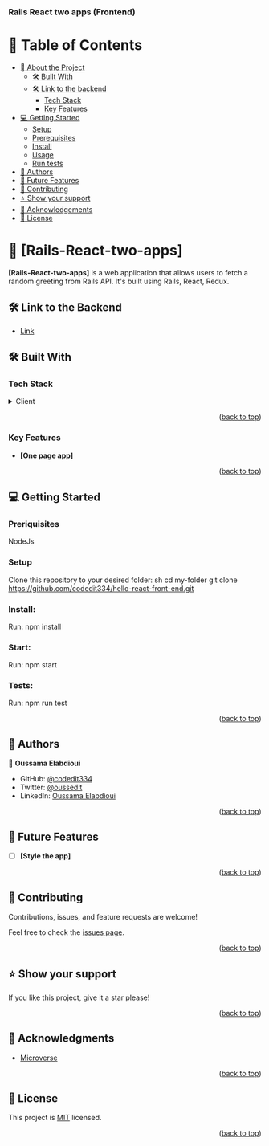 <a name="readme-top"></a>

  <h3><b>Rails React two apps (Frontend)</b></h3>

# 📗 Table of Contents

- [📖 About the Project](#about-project)
  - [🛠 Built With](#built-with)
  - [🛠 Link to the backend](#back-end)
    - [Tech Stack](#tech-stack)
    - [Key Features](#key-features)
- [💻 Getting Started](#getting-started)
  - [Setup](#setup)
  - [Prerequisites](#prerequisites)
  - [Install](#install)
  - [Usage](#usage)
  - [Run tests](#run-tests)
- [👥 Authors](#authors)
- [🔭 Future Features](#future-features)
- [🤝 Contributing](#contributing)
- [⭐️ Show your support](#support)
- [🙏 Acknowledgements](#acknowledgements)
- [📝 License](#license)

# 📖 [Rails-React-two-apps] <a name="about-project"></a>

**[Rails-React-two-apps]** is a web application that allows users to fetch a random greeting from Rails API. It's built using Rails, React, Redux.

## 🛠 Link to the Backend <a name="back-end"></a>

- [Link](https://github.com/codedit334/hello-rails-back-end/pull/1)

## 🛠 Built With <a name="built-with"></a>

### Tech Stack <a name="tech-stack"></a>

<details>
<summary>Client</summary>
  <ul>
    <li><a href="#">React</a></li>
    <li><a href="#">Redux</a></li>
  </ul>
</details>

<p align="right">(<a href="#readme-top">back to top</a>)</p>

### Key Features <a name="key-features"></a>

- **[One page app]**

<p align="right">(<a href="#readme-top">back to top</a>)</p>


## 💻 Getting Started <a name="getting-started"></a>

### Preriquisites

NodeJs

### Setup

Clone this repository to your desired folder:
sh
cd my-folder
git clone https://github.com/codedit334/hello-react-front-end.git

### Install:

Run: npm install

### Start:
Run: npm start

### Tests:

Run: npm run test

<p align="right">(<a href="#readme-top">back to top</a>)</p>

## 👥 Authors <a name="authors"></a>

👤 **Oussama Elabdioui**

- GitHub: [@codedit334](https://github.com/codedit334)
- Twitter: [@oussedit](https://twitter.com/oussedit)
- LinkedIn: [Oussama Elabdioui](https://www.linkedin.com/in/oussama-elabdioui-4677a41b6/)

<p align="right">(<a href="#readme-top">back to top</a>)</p>

## 🔭 Future Features <a name="future-features"></a>

- [ ] **[Style the app]**

<p align="right">(<a href="#readme-top">back to top</a>)</p>

## 🤝 Contributing <a name="contributing"></a>

Contributions, issues, and feature requests are welcome!

Feel free to check the [issues page](https://github.com/codedit334/hello-react-front-end/issues).

<p align="right">(<a href="#readme-top">back to top</a>)</p>

## ⭐️ Show your support <a name="support"></a>

If you like this project, give it a star please!

<p align="right">(<a href="#readme-top">back to top</a>)</p>

## 🙏 Acknowledgments <a name="acknowledgements"></a>

 <ul>
    <li><a href="https://www.microverse.org/">Microverse</a></li>
  </ul>

<p align="right">(<a href="#readme-top">back to top</a>)</p>

## 📝 License <a name="license"></a>

This project is [MIT](./LICENSE.md) licensed.

<p align="right">(<a href="#readme-top">back to top</a>)</p>
